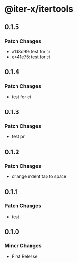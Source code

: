 # @iter-x/itertools

## 0.1.5

### Patch Changes

- a1d8c99: test for ci
- e441e75: test for ci

## 0.1.4

### Patch Changes

- test for ci

## 0.1.3

### Patch Changes

- test pr

## 0.1.2

### Patch Changes

- change indent tab to space

## 0.1.1

### Patch Changes

- test

## 0.1.0

### Minor Changes

- First Release
